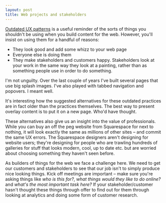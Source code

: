 ```yaml
---
layout: post
title: Web projects and stakeholders
---
```


[Outdated UX patterns](http://sideproject.io/outdated-ux-patterns/) is a useful reminder of the sorts of things you shouldn't be using when you build content for the web. However, you'll insist on using them for a handful of reasons:

- They look good and add some whizz to your web page
- Everyone else is doing them
- They make stakeholders and customers happy. Stakeholders look at your work in the same way they look at a painting, rather than as something people use in order to do something.

I'm not unguilty. Over the last couple of years I've built several pages that use big splash images. I've also played with tabbed navigation and popovers. I meant well.

It's interesting how the suggested alternatives for these outdated practices are in fact older than the practices themselves. The best way to present overlay content is to put it on a new page. Who'd have thought.

These alternatives also give us an insight into the value of professionals. While you can buy an off the peg website from Squarespace for next to nothing, it will look exactly the same as millions of other sites &#8211; and commit the same UX errors. The Squarespace designers aren't designing for website users; they're designing for people who are trawling hundreds of galleries for stuff that looks modern, cool, up to date etc. but are worried about choosing something they haven't seen before.

As builders of things for the web we face a challenge here. We need to get our customers and stakeholders to see that our job isn't to simply produce nice looking things. Kick off meetings are important &#8211; make sure you're asking things like _who is this for?_, _what things would they like to do online?_ and _what's the most important task here?_ If your stakeholder/customer hasn't thought these things through offer to find out for them through looking at analytics and doing some form of customer research.
